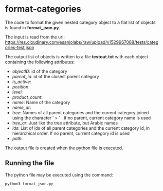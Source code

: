# format-categories

The code to format the given nested category object to a flat list of objects is found in **format_json.py**.

The input is read from the url: https://res.cloudinary.com/esanjolabs/raw/upload/v1529967088/tests/categories-test.json

The output list of objects is written to a file **testout.txt** with each object containing the following attributes:
  * _objectID_: id of the category
  * _parent_id_: id of the closest parent category
  * _is_active_:
  * _position_:
  * _level_:
  * _product_count_: 
  * _name_: Name of the category
  * _name_ar_:
  * _tree_: Names of all parent categories and the current category joined using the character ' > ' . if no parent, current category name is used
  * _tree_ar_: Just like the tree attribute, but Arabic names
  * _ids_: List of ids of all parent categories and the current category id, in hierarchical order. If no parent, current category id is used 
  * _path_:
  
The output file is created when the python file is executed.

## Running the file

The python file may be executed using the command:
```python
python3 format_json.py
```
